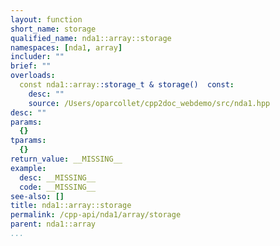 ```yaml
---
layout: function
short_name: storage
qualified_name: nda1::array::storage
namespaces: [nda1, array]
includer: ""
brief: ""
overloads:
  const nda1::array::storage_t & storage()  const:
    desc: ""
    source: /Users/oparcollet/cpp2doc_webdemo/src/nda1.hpp
desc: ""
params:
  {}
tparams:
  {}
return_value: __MISSING__
example:
  desc: __MISSING__
  code: __MISSING__
see-also: []
title: nda1::array::storage
permalink: /cpp-api/nda1/array/storage
parent: nda1::array
...
```


